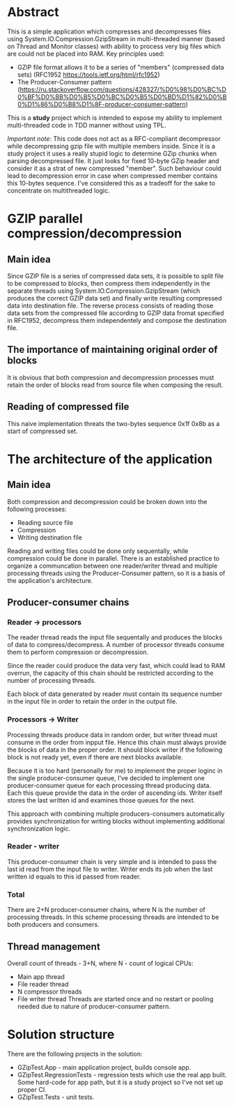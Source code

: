 # Abstract
This is a simple application which compresses and decompresses files using System.IO.Compression.GzipStream in multi-threaded manner (based on Thread and Monitor classes) with ability to process very big files which are could not be placed into RAM. Key principles used:
- GZIP file format allows it to be a series of "members" (compressed data sets) (RFC1952 https://tools.ietf.org/html/rfc1952)
- The Producer-Consumer pattern (https://ru.stackoverflow.com/questions/428327/%D0%98%D0%BC%D0%BF%D0%BB%D0%B5%D0%BC%D0%B5%D0%BD%D1%82%D0%B0%D1%86%D0%B8%D1%8F-producer-consumer-pattern)

This is a **study** project which is intended to expose my ability to implement multi-threaded code in TDD manner without using TPL.

_Important note_:  This code does not act as a RFC-compliant decompressor while decompressing gzip file with multiple members inside. Since it is a study project it uses a really stupid logic to determine GZip chunks when parsing decompressed file. It just looks for fixed 10-byte GZip header and consider it as a strat of new compressed "member". Such behaviour could lead to decompression error in case when compressed member contains this 10-bytes sequence. I've considered this as a tradeoff for the sake to concentrate on multithreaded logic.

# GZIP parallel compression/decompression
## Main idea
Since GZIP file is a series of compressed data sets, it is possible to split file to be compressed to blocks, then compress them independently in the separate threads using System.IO.Compression.GzipStream (which produces the correct GZIP data set) and finally write resulting compressed data into destination file. The reverse process consists of reading those data sets from the compressed file according to GZIP data fromat specified in RFC1952, decompress them independentely and compose the destination file.
## The importance of maintaining original order of blocks
It is obvious that both compression and decompression processes must retain the order of blocks read from source file when composing the result.
## Reading of compressed file
This naive implementation threats the two-bytes sequence 0x1f 0x8b as a start of compressed set.

# The architecture of the application
## Main idea
Both compression and decompression could be broken down into the following processes:
- Reading source file
- Compression
- Writing destination file

Reading and writing files could be done only sequentally, while compression could be done in parallel.
There is an established practice to organize a communcation between one reader/writer thread and multiple processing threads using the Producer-Consumer pattern, so it is a basis of the application's architecture.
## Producer-consumer chains
### Reader -> processors
The reader thread reads the input file sequentally and produces the blocks of data to compress/decompress. A number of processor threads consume them to perform compression or decompression.

Since the reader could produce the data very fast, which could lead to RAM overrun, the capacity of this chain should be restricted according to the number of processing threads.

Each block of data generated by reader must contain its sequence number in the input file in order to retain the order in the output file.
### Processors -> Writer
Processing threads produce data in random order, but writer thread must consume in the order from inpput file. Hence this chain must always provide the blocks of data in the proper order. It should block writer if the following block is not ready yet, even if there are next blocks available.

Because it is too hard (personally for me) to implement the proper loginc in the single producer-consumer queue, I've decided to implement one producer-consumer queue for each processing thread producing data. Each this queue provide the data in the order of ascending ids. Writer itself stores the last written id and examines those queues for the next.

This approach with combining multiple producers-consumers automatically provides synchronization for writing blocks without implementing additional synchronization logic.

### Reader - writer
This producer-consumer chain is very simple and is intended to pass the last id read from the input file to writer. Writer ends its job when the last written id equals to this id passed from reader.
### Total
There are 2+N producer-consumer chains, where N is the number of processing threads. In this scheme processing threads are intended to be both producers and consumers.

## Thread management
Overall count of threads - 3+N, where N - count of logical CPUs:
- Main app thread
- File reader thread
- N compressor threads
- File writer thread
Threads are started once and no restart or pooling needed due to nature of producer-consumer pattern.

# Solution structure
There are the following projects in the solution:
- GZipTest.App - main application project, builds console app.
- GZipTest.RegressionTests - regression tests which use the real app built. Some hard-code for app path, but it is a study project so I've not set up proper CI.
- GZipTest.Tests - unit tests.